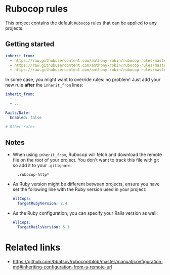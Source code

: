 # Rubocop rules

This project contains the default `Rubocop` rules that can be applied to any projects.

## Getting started

```yaml
inherit_from:
  - https://raw.githubusercontent.com/anthony-robin/rubocop-rules/master/.rubocop.yml # Regular cops
  - https://raw.githubusercontent.com/anthony-robin/rubocop-rules/master/.rubocop-rails.yml # Rails cops
  - https://raw.githubusercontent.com/anthony-robin/rubocop-rules/master/.rubocop-rspec.yml # RSpec cops
```

In some case, you might want to override rules: no problem! Just add your new rule **after** the `inherit_from` lines:

```yaml
inherit_from:
  - ...
  - ...

Rails/Date:
  Enabled: false

# Other rules
```

## Notes

- When using `inherit_from`, Rubocop will fetch and download the remote file on the root of your project. You don't want to track this file with git so add it to your `.gitignore`:
  ```
    .rubocop-http*
  ```

- As Ruby version might be different between projects, ensure you have set the following line with the Ruby version used in your project:
  ```yaml
  AllCops:
    TargetRubyVersion: 2.4
  ```

- As the Ruby configuration, you can specify your Rails version as well:
  ```yaml
  AllCops:
    TargetRailsVersion: 5.1
  ```

# Related links
- https://github.com/bbatsov/rubocop/blob/master/manual/configuration.md#inheriting-configuration-from-a-remote-url
